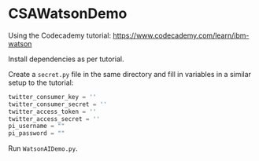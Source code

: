 # CSAWatsonDemo
Using the Codecademy tutorial: https://www.codecademy.com/learn/ibm-watson

Install dependencies as per tutorial.

Create a `secret.py` file in the same directory and fill in variables in a similar setup to the tutorial:

```python
twitter_consumer_key = ''
twitter_consumer_secret = ''
twitter_access_token = ''
twitter_access_secret = ''
pi_username = ""
pi_password = ""
```

Run `WatsonAIDemo.py`.
